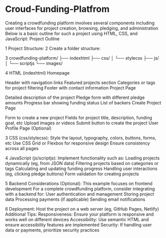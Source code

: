 # Croud-Funding-Platfrom
Creating a crowdfunding platform involves several components including user interfaces for project creation, browsing, pledging, and administration Below is a basic outline for such a project using HTML, CSS, and JavaScript:
Project Outline

1 Project Structure:
2 Create a folder structure:

3 crowdfunding-platform/
├── indexhtml
├── css/
│   └── stylecss
├── js/
│   └── scriptjs
└── images/

4 HTML (indexhtml)
Homepage

Header with navigation links
Featured projects section
Categories or tags for project filtering
Footer with contact information
Project Page

Detailed description of the project
Pledge form with different pledge amounts
Progress bar showing funding status
List of backers
Create Project Page

Form to create a new project
Fields for project title, description, funding goal, etc
Upload images or videos
Submit button to create the project
User Profile Page (Optional)

3 CSS (css/stylecss):
Style the layout, typography, colors, buttons, forms, etc
Use CSS Grid or Flexbox for responsive design
Ensure consistency across all pages

4 JavaScript (js/scriptjs):
Implement functionality such as:
Loading projects dynamically (eg, from JSON data)
Filtering projects based on categories or tags
Calculating and updating funding progress
Handling user interactions (eg, clicking pledge buttons)
Form validation for creating projects

5 Backend Considerations (Optional):
This example focuses on frontend development For a complete crowdfunding platform, consider integrating with a backend for:
User authentication and management
Storing project data
Processing payments (if applicable)
Sending email notifications

6 Deployment:
Host the project on a web server (eg, GitHub Pages, Netlify)
Additional Tips:
Responsiveness: Ensure your platform is responsive and works well on different devices
Accessibility: Use semantic HTML and ensure accessibility features are implemented
Security: If handling user data or payments, prioritize security practices
